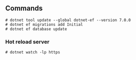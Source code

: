 ## Commands
```
# dotnet tool update --global dotnet-ef --version 7.0.0
# dotnet ef migrations add Initial
# dotnet ef database update
```

### Hot reload server
```
# dotnet watch -lp https
```
